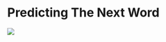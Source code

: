 # Predicting The Next Word
![](https://miro.medium.com/v2/resize:fit:1100/format:webp/1*_MrDp6w3Xc-yLuCTbco0xw.png)

